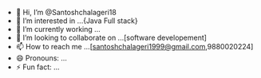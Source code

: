 - 👋 Hi, I’m @Santoshchalageri18
- 👀 I’m interested in ...{Java Full stack}
- 🌱 I’m currently working ...
- 💞️ I’m looking to collaborate on ...[software developement]
- 📫 How to reach me ...[santoshchalageri1999@gmail.com,9880020224]
- 😄 Pronouns: ...
- ⚡ Fun fact: ...

<!---
Santoshchalageri18/Santoshchalageri18 is a ✨ special ✨ repository because its `README.md` (this file) appears on your GitHub profile.
You can click the Preview link to take a look at your changes.
--->
